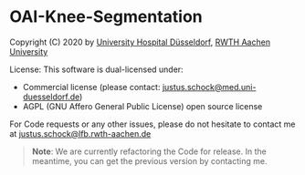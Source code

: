 # OAI-Knee-Segmentation

Copyright (C) 2020 by [University Hospital Düsseldorf](https://www.uniklinik-duesseldorf.de), [RWTH Aachen University](https://rwth-aachen.de)

License:
This software is dual-licensed under:
- Commercial license (please contact: justus.schock@med.uni-duesseldorf.de)
- AGPL (GNU Affero General Public License) open source license

For Code requests or any other issues, please do not hesitate to contact me at justus.schock@lfb.rwth-aachen.de

> **Note**: We are currently refactoring the Code for release. In the meantime, you can get the previous version by contacting me.
